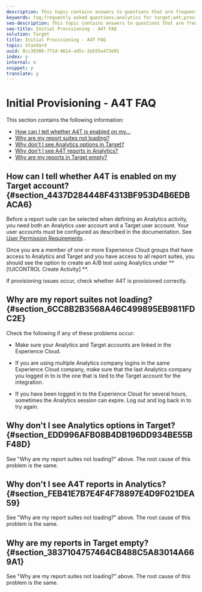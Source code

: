 ```yaml
---
description: This topic contains answers to questions that are frequently asked about provisioning Analytics as the reporting source for Target (A4T).
keywords: faq;frequently asked questions;analytics for target;a4t;provisioning;provisioning;adobe Experience Cloud
seo-description: This topic contains answers to questions that are frequently asked about provisioning Analytics as the reporting source for Target (A4T).
seo-title: Initial Provisioning - A4T FAQ
solution: Target
title: Initial Provisioning - A4T FAQ
topic: Standard
uuid: 8cc30306-771d-4614-ad5c-2e555a473e91
index: y
internal: n
snippet: y
translate: y
---
```


# Initial Provisioning - A4T FAQ

This section contains the following information: 


* [ How can I tell whether A4T is enabled on my...](../../../c_integrating_target_with_mac/a4t/r_a4t-faq/c_a4t-faq-initial-provisioning.md#section_4437D284448F4313BF953D4B6EDBACA6)
* [ Why are my report suites not loading?](../../../c_integrating_target_with_mac/a4t/r_a4t-faq/c_a4t-faq-initial-provisioning.md#section_6CC8B2B3568A46C499895EB9811FDC2E)
* [ Why don't I see Analytics options in Target?](../../../c_integrating_target_with_mac/a4t/r_a4t-faq/c_a4t-faq-initial-provisioning.md#section_EDD996AFB08B4DB196DD934BE55BF48D)
* [ Why don't I see A4T reports in Analytics?](../../../c_integrating_target_with_mac/a4t/r_a4t-faq/c_a4t-faq-initial-provisioning.md#section_FEB41E7B7E4F4F78897E4D9F021DEA59)
* [ Why are my reports in Target empty?](../../../c_integrating_target_with_mac/a4t/r_a4t-faq/c_a4t-faq-initial-provisioning.md#section_3837104757464CB488C5A83014A669A1)


## How can I tell whether A4T is enabled on my Target account? {#section_4437D284448F4313BF953D4B6EDBACA6}

Before a report suite can be selected when defining an Analytics activity, you need both an Analytics user account and a Target user account. Your user accounts must be configured as described in the documentation. See [ User Permission Requirements](../../../c_integrating_target_with_mac/a4t/c_account_reqs.md#concept_4BC06CAB00BF46FF9362AFE98656B083) . 

Once you are a member of one or more Experience Cloud groups that have access to Analytics and Target and you have access to all report suites, you should see the option to create an A/B test using Analytics under ** [!UICONTROL  Create Activity] **. 

If provisioning issues occur, check whether A4T is provisioned correctly. 

## Why are my report suites not loading? {#section_6CC8B2B3568A46C499895EB9811FDC2E}

Check the following if any of these problems occur: 


* Make sure your Analytics and Target accounts are linked in the Experience Cloud. 

* If you are using multiple Analytics company logins in the same Experience Cloud company, make sure that the last Analytics company you logged in to is the one that is tied to the Target account for the integration. 

* If you have been logged in to the Experience Cloud for several hours, sometimes the Analytics session can expire. Log out and log back in to try again. 



## Why don't I see Analytics options in Target? {#section_EDD996AFB08B4DB196DD934BE55BF48D}

See "Why are my report suites not loading?" above. The root cause of this problem is the same. 

## Why don't I see A4T reports in Analytics? {#section_FEB41E7B7E4F4F78897E4D9F021DEA59}

See "Why are my report suites not loading?" above. The root cause of this problem is the same. 

## Why are my reports in Target empty? {#section_3837104757464CB488C5A83014A669A1}

See "Why are my report suites not loading?" above. The root cause of this problem is the same. 
